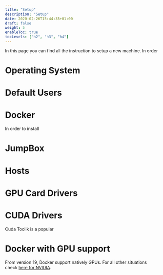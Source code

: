 ```yaml
---
title: "Setup"
description: "Setup"
date: 2020-02-26T15:44:35+01:00
draft: false
weight: 5
enableToc: true
tocLevels: ["h2", "h3", "h4"]
---
```


In this page you can find all the instruction to setup a new machine.
In order 

# Operating System



# Default Users




# Docker

In order to install

# JumpBox



# Hosts


# GPU Card Drivers

# CUDA Drivers

Cuda Toolik is a popular 

# Docker with GPU support

From version 19, Docker support natively GPUs.
For all other situations check [here for NVIDIA](https://github.com/NVIDIA/nvidia-docker).


